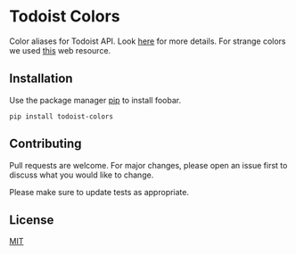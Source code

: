 # Todoist Colors

Color aliases for Todoist API. Look [here](https://developer.todoist.com/sync/v8/#miscellaneous) for more details. For strange colors we used [this](http://chir.ag/projects/name-that-color/#158FAD) web resource.

## Installation

Use the package manager [pip](https://pip.pypa.io/en/stable/) to install foobar.

```
pip install todoist-colors
```

## Contributing

Pull requests are welcome. For major changes, please open an issue first to discuss what you would like to change.

Please make sure to update tests as appropriate.

## License

[MIT](./LICENSE.md)
